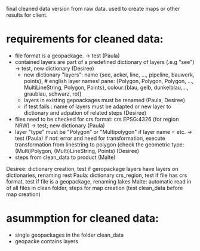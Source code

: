final cleaned data version from raw data. 
used to create maps or other results for client.

# requirements for cleaned data:
* file format is a geopackage. -> test (Paula)
* contained layers are part of a predefined dictionary of layers (.e.g "see") -> test, new dictionary (Desiree)
    * new dictionary "layers": name {see, acker, line, ..., pipeline, bauwerk, points}, # english layer names!
                           pane: {Polygon, Polygon, Polygon, ...,  MultiLineString, Polygon, Points},
                           colour:{blau, gelb, dunkelblau,..., graublau, schwarz, rot}
    * layers in existing gepoackages must be renamed (Paula, Desiree) 
  * if test fails : name of layers must be adapted or new layer to dictionary and adpation of related steps (Desiree)
* files need to be checked for crs format: crs EPSG:4326 (for region NRW) -> test; new dictionary (Paula)
* layer "type" must be "Polygon" or "Multipolygon" if layer name = etc. -> test  (Paula) if not: error and need for transformation, execute transformation from linestring to polygon (check the geometric type: (Multi)Polygon, (Multi)LineString, Points) (Desiree)
* steps from clean_data to product (Malte)

Desiree: dictionary creation, test if geropackage layers have layers on dictionaries, renaming rest
Paula: dictionary crs_region, test if file has crs format, test if file is a geopackage, renaming lakes
Malte: automatic read in of all files in clean folder, steps for map creation (test clean_data before map creation)

# asummption for cleaned data:
* single geopackages in the folder clean_data
* geopacke contains layers

